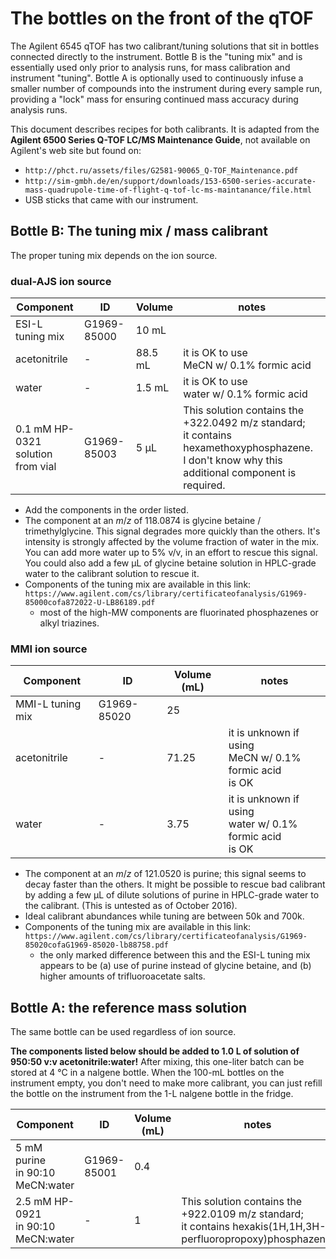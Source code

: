 # The bottles on the front of the qTOF

The Agilent 6545 qTOF has two calibrant/tuning solutions that sit in bottles connected directly to the instrument.  Bottle B is the "tuning mix" and is essentially used only prior to analysis runs, for mass calibration and instrument "tuning".  Bottle A is optionally used to continuously infuse a smaller number of compounds into the instrument during every sample run, providing a "lock" mass for ensuring continued mass accuracy during analysis runs.

This document describes recipes for both calibrants.  It is adapted from the **Agilent 6500 Series Q-TOF LC/MS Maintenance Guide**, not available on Agilent's web site but found on:
* `http://phct.ru/assets/files/G2581-90065_Q-TOF_Maintenance.pdf`
* `http://sim-gmbh.de/en/support/downloads/153-6500-series-accurate-mass-quadrupole-time-of-flight-q-tof-lc-ms-maintanance/file.html`
* USB sticks that came with our instrument.

## Bottle B: The tuning mix / mass calibrant

The proper tuning mix depends on the ion source.  

### dual-AJS ion source

| Component                         | ID          | Volume | notes                                                                                                                                               |
|-----------------------------------|-------------|-------------|-----------------------------------------------------------------------------------------------------------------------------------------------------|
| ESI-L tuning mix                  | G1969-85000 | 10 mL        |                                                                                                                                                     |
| acetonitrile                      | -           | 88.5 mL       | it is OK to use<br />MeCN w/ 0.1% formic acid                                                                                                            |
| water                             | -           | 1.5 mL        | it is OK to use<br />water w/ 0.1% formic acid                                                                                                           |
| 0.1 mM HP-0321<br />solution from vial | G1969-85003 | 5 &mu;L       | This solution contains the +322.0492 m/z standard; <br />it contains hexamethoxyphosphazene. <br /> I don't know why this additional component is required. |

* Add the components in the order listed.
* The component at an _m_/_z_ of 118.0874 is glycine betaine / trimethylglycine.  This signal degrades more quickly than the others.  It's intensity is strongly affected by the volume fraction of water in the mix.  You can add more water up to 5% v/v, in an effort to rescue this signal.  You could also add a few &mu;L of glycine betaine solution in HPLC-grade water to the calibrant solution to rescue it.
* Components of the tuning mix are available in this link: `https://www.agilent.com/cs/library/certificateofanalysis/G1969-85000cofa872022-U-LB86189.pdf`
	* most of the high-MW components are fluorinated phosphazenes or alkyl triazines.


### MMI ion source

| Component                         | ID          | Volume (mL) | notes                                                                                                                                               |
|-----------------------------------|-------------|-------------|-----------------------------------------------------------------------------------------------------------------------------------------------------|
| MMI-L tuning mix                  | G1969-85020 | 25          |                                                                                                                                                     |
| acetonitrile                      | -           | 71.25        | it is unknown if using<br />MeCN w/ 0.1% formic acid<br />is OK                                                                                                     |
| water                             | -           | 3.75         | it is unknown if using<br />water w/ 0.1% formic acid<br />is OK                                                                                                          |

* The component at an _m_/_z_ of 121.0520 is purine; this signal seems to decay faster than the others.  It might be possible to rescue bad calibrant by adding a few &mu;L of dilute solutions of purine in HPLC-grade water to the calibrant.  (This is untested as of October 2016).
* Ideal calibrant abundances while tuning are between 50k and 700k.  
* Components of the tuning mix are available in this link: `https://www.agilent.com/cs/library/certificateofanalysis/G1969-85020cofaG1969-85020-lb88758.pdf`
	* the only marked difference between this and the ESI-L tuning mix appears to be (a) use of purine instead of glycine betaine, and (b) higher amounts of trifluoroacetate salts.
	

## Bottle A: the reference mass solution

The same bottle can be used regardless of ion source.

**The components listed below should be added to 1.0 L of solution of 950:50 v:v acetonitrile:water!**  After mixing, this one-liter batch can be stored at 4 &deg;C in a nalgene bottle.  When the 100-mL bottles on the instrument empty, you don't need to make more calibrant, you can just refill the bottle on the instrument from the 1-L nalgene bottle in the fridge.

| Component                         | ID          | Volume (mL) | notes                                                                                                                                               |
|-----------------------------------|-------------|-------------|-----------------------------------------------------------------------------------------------------------------------------------------------------|
| 5 mM purine<br /> in 90:10 MeCN:water                | G1969-85001 | 0.4          |                                                                                                                                                     |
| 2.5 mM HP-0921<br /> in 90:10 MeCN:water                      | -           | 1        |     This solution contains the +922.0109 m/z standard; <br />it contains hexakis(1H,1H,3H-perfluoropropoxy)phosphazene.                                                                                                |

